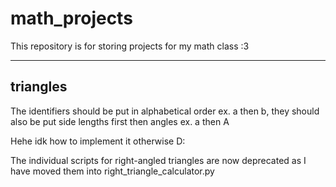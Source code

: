 # math_projects

This repository is for storing projects for my math class :3

---

## triangles

The identifiers should be put in alphabetical order ex. a then b, they should also be put side lengths first then angles ex. a then A

Hehe idk how to implement it otherwise D:

The individual scripts for right-angled triangles are now deprecated as I have moved them into right_triangle_calculator.py
